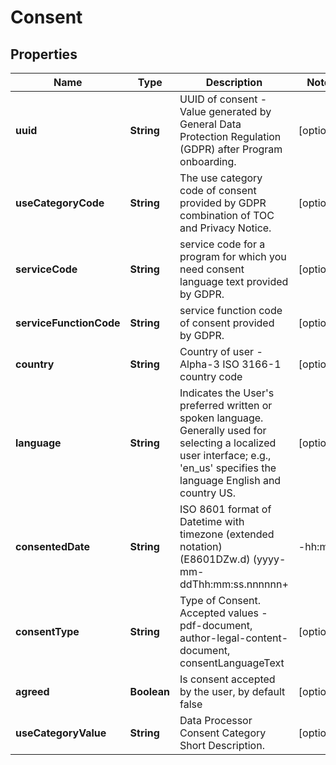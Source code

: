 

# Consent

## Properties

Name | Type | Description | Notes
------------ | ------------- | ------------- | -------------
**uuid** | **String** | UUID of consent - Value generated by General Data Protection Regulation (GDPR) after Program onboarding. |  [optional]
**useCategoryCode** | **String** | The use category code of consent provided by GDPR combination of TOC and Privacy Notice. |  [optional]
**serviceCode** | **String** | service code for a program for which you need consent language text provided by GDPR. |  [optional]
**serviceFunctionCode** | **String** | service function code of consent provided by GDPR. |  [optional]
**country** | **String** | Country of user - Alpha-3 ISO 3166-1 country code |  [optional]
**language** | **String** | Indicates the User&#39;s preferred written or spoken language. Generally used for selecting a localized user interface; e.g., &#39;en_us&#39; specifies the language English and country US. |  [optional]
**consentedDate** | **String** | ISO 8601 format of Datetime with timezone (extended notation) (E8601DZw.d) (yyyy-mm-ddThh:mm:ss.nnnnnn+|-hh:mm). |  [optional]
**consentType** | **String** | Type of Consent. Accepted values - pdf-document, author-legal-content-document, consentLanguageText |  [optional]
**agreed** | **Boolean** | Is consent accepted by the user, by default false |  [optional]
**useCategoryValue** | **String** | Data Processor Consent Category Short Description. |  [optional]



